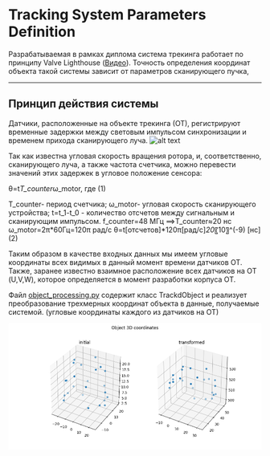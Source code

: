 # Tracking System Parameters Definition

Разрабатываемая в рамках диплома система трекинга работает по принципу Valve Lighthouse ([Видео](https://youtu.be/J54dotTt7k0)).
Точность определения координат объекта такой системы зависит от параметров сканирующего пучка, 

***
## Принцип действия системы
Датчики, расположенные на объекте трекинга (ОТ), регистрируют временные задержки между световым импульсом синхронизации и временем прихода сканирующего луча. 
![alt text]()

Так как известна угловая скорость вращения ротора, и, соответственно, сканирующего луча, а также частота счетчика, можно перевести значений этих задержек в угловое положение сенсора: 

θ=t*T_counter*ω_motor,   где	(1)

T_counter- период счетчика;
ω_motor- угловая скорость сканирующего устройства;
t=t_1-t_0  - количество отсчетов между сигнальным и сканирующим импульсом.
f_counter=48 МГц ⟹T_counter≈20 нс  
ω_motor=2π*60Гц=120π рад/с
θ=t[отсчетов]*120π[рад/с]*20*〖10〗^(-9)  [нс]	(2)

Таким образом в качестве входных данных мы имеем угловые координаты всех видимых в данный момент времени датчиков ОТ. 
Также, заранее известно взаимное расположение всех датчиков на ОТ (U,V,W), которое определяется в момент разработки корпуса ОТ.

Файл [object_processing.py](https://github.com/Jemaima/scan_system_parameters_definition/blob/master/object_processing.py) содержит класс TrackdObject и реализует преобразование трехмерных координат объекта в данные, получаемые системой. (угловые координаты каждого из датчиков на ОТ)

![alt text](https://github.com/Jemaima/scan_system_parameters_definition/blob/master/git_imgs/object_processing_1.png?raw=true)
